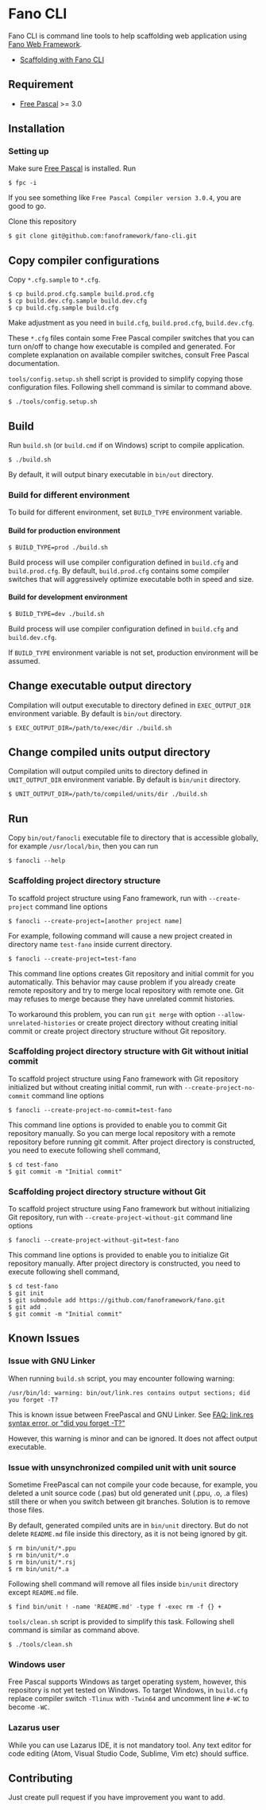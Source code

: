 # Fano CLI

Fano CLI is command line tools to help scaffolding web application using [Fano Web Framework](https://github.com/fanoframework/fano).

- [Scaffolding with Fano CLI](https://fanoframework.github.io/scaffolding-with-fano-cli/)

## Requirement

- [Free Pascal](https://www.freepascal.org/) >= 3.0

## Installation

### Setting up

Make sure [Free Pascal](https://www.freepascal.org/) is installed. Run

    $ fpc -i

If you see something like `Free Pascal Compiler version 3.0.4`,  you are good to go.

Clone this repository

    $ git clone git@github.com:fanoframework/fano-cli.git

## Copy compiler configurations

Copy `*.cfg.sample` to `*.cfg`.

```
$ cp build.prod.cfg.sample build.prod.cfg
$ cp build.dev.cfg.sample build.dev.cfg
$ cp build.cfg.sample build.cfg
```

Make adjustment as you need in `build.cfg`, `build.prod.cfg`, `build.dev.cfg`.

These `*.cfg` files contain some Free Pascal compiler switches that you can turn on/off to change how executable is compiled and generated. For complete
explanation on available compiler switches, consult Free Pascal documentation.

`tools/config.setup.sh` shell script is provided to simplify copying those
configuration files. Following shell command is similar to command above.

    $ ./tools/config.setup.sh

## Build

Run `build.sh` (or `build.cmd` if on Windows) script to compile application.

    $ ./build.sh

By default, it will output binary executable in `bin/out` directory.

### Build for different environment

To build for different environment, set `BUILD_TYPE` environment variable.

#### Build for production environment

    $ BUILD_TYPE=prod ./build.sh

Build process will use compiler configuration defined in `build.cfg` and `build.prod.cfg`. By default, `build.prod.cfg` contains some compiler switches that will aggressively optimize executable both in speed and size.

#### Build for development environment

    $ BUILD_TYPE=dev ./build.sh

Build process will use compiler configuration defined in `build.cfg` and `build.dev.cfg`.

If `BUILD_TYPE` environment variable is not set, production environment will be assumed.

## Change executable output directory

Compilation will output executable to directory defined in `EXEC_OUTPUT_DIR`
environment variable. By default is `bin/out` directory.

    $ EXEC_OUTPUT_DIR=/path/to/exec/dir ./build.sh

## Change compiled units output directory

Compilation will output compiled units to directory defined in `UNIT_OUTPUT_DIR`
environment variable. By default is `bin/unit` directory.

    $ UNIT_OUTPUT_DIR=/path/to/compiled/units/dir ./build.sh

## Run

Copy `bin/out/fanocli` executable file to directory that is accessible globally,
for example `/usr/local/bin`, then you can run

```
$ fanocli --help
```

### Scaffolding project directory structure

To scaffold project structure using Fano framework, run with  `--create-project` command line options

```
$ fanocli --create-project=[another project name]
```

For example, following command will cause a new project created in directory name `test-fano` inside current directory.

```
$ fanocli --create-project=test-fano
```

This command line options creates Git repository and initial commit for you  automatically. This behavior may cause problem if you already create remote repository and try to merge local repository with remote one. Git may refuses
to merge because they have unrelated commit histories.

To workaround this problem, you can run `git merge` with option `--allow-unrelated-histories` or create project directory without creating initial commit or create project directory structure without
Git repository.

### Scaffolding project directory structure with Git without initial commit

To scaffold project structure using Fano framework with Git repository initialized but without creating initial commit, run with  `--create-project-no-commit` command line options

```
$ fanocli --create-project-no-commit=test-fano
```

This command line options is provided to enable you to commit Git repository manually. So you can merge local repository with a remote repository before
running git commit. After project directory is constructed, you need to execute following shell command,

```
$ cd test-fano
$ git commit -m "Initial commit"
```

### Scaffolding project directory structure without Git

To scaffold project structure using Fano framework but without initializing
Git repository, run with  `--create-project-without-git` command line options

```
$ fanocli --create-project-without-git=test-fano
```

This command line options is provided to enable you to initialize Git repository manually. After project directory is constructed, you need to execute following shell command,

```
$ cd test-fano
$ git init
$ git submodule add https://github.com/fanoframework/fano.git
$ git add .
$ git commit -m "Initial commit"
```

## Known Issues

### Issue with GNU Linker

When running `build.sh` script, you may encounter following warning:

```
/usr/bin/ld: warning: bin/out/link.res contains output sections; did you forget -T?
```

This is known issue between FreePascal and GNU Linker. See
[FAQ: link.res syntax error, or "did you forget -T?"](https://www.freepascal.org/faq.var#unix-ld219)

However, this warning is minor and can be ignored. It does not affect output executable.

### Issue with unsynchronized compiled unit with unit source

Sometime FreePascal can not compile your code because, for example, you deleted a
unit source code (.pas) but old generated unit (.ppu, .o, .a files) still there
or when you switch between git branches. Solution is to remove those files.

By default, generated compiled units are in `bin/unit` directory.
But do not delete `README.md` file inside this directory, as it is not being ignored by git.

```
$ rm bin/unit/*.ppu
$ rm bin/unit/*.o
$ rm bin/unit/*.rsj
$ rm bin/unit/*.a
```

Following shell command will remove all files inside `bin/unit` directory except
`README.md` file.

    $ find bin/unit ! -name 'README.md' -type f -exec rm -f {} +

`tools/clean.sh` script is provided to simplify this task. Following shell command is similar as command above.

    $ ./tools/clean.sh

### Windows user

Free Pascal supports Windows as target operating system, however, this repository is not yet tested on Windows. To target Windows, in `build.cfg` replace
compiler switch `-Tlinux` with `-Twin64` and uncomment line `#-WC` to
become `-WC`.

### Lazarus user

While you can use Lazarus IDE, it is not mandatory tool. Any text editor for code editing (Atom, Visual Studio Code, Sublime, Vim etc) should suffice.

## Contributing

Just create pull request if you have improvement you want to add.
